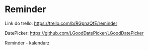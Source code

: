 # Reminder
Link do trello: https://trello.com/b/RGpnaQfE/reminder


DatePicker: https://github.com/LGoodDatePicker/LGoodDatePicker

Reminder - kalendarz
